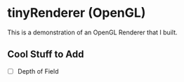 # tinyRenderer (OpenGL)
This is a demonstration of an OpenGL Renderer that I built.

## Cool Stuff to Add

- [ ] Depth of Field 